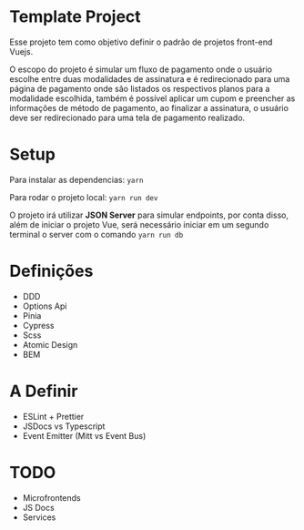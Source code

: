 # Template Project

Esse projeto tem como objetivo definir o padrão de projetos front-end Vuejs.

O escopo do projeto é simular um fluxo de pagamento onde o usuário escolhe entre duas modalidades de assinatura e é redirecionado para uma página de pagamento onde são listados os respectivos planos para a modalidade escolhida, também é possível aplicar um cupom e preencher as informações de método de pagamento, ao finalizar a assinatura, o usuário deve ser redirecionado para uma tela de pagamento realizado.

# Setup

Para instalar as dependencias: `yarn`

Para rodar o projeto local: `yarn run dev`

O projeto irá utilizar **JSON Server** para simular endpoints, por conta disso, além de iniciar o projeto Vue, será necessário iniciar em um segundo terminal o server com o comando `yarn run db`

# Definições

- DDD
- Options Api
- Pinia
- Cypress
- Scss
- Atomic Design
- BEM

# A Definir

- ESLint + Prettier
- JSDocs vs Typescript
- Event Emitter (Mitt vs Event Bus)

# TODO

- Microfrontends
- JS Docs
- Services